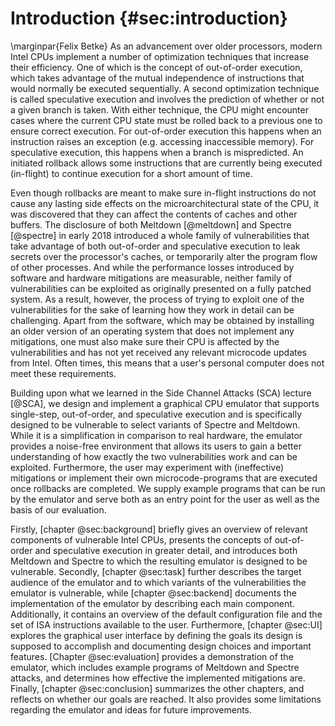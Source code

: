 # Introduction {#sec:introduction}
\marginpar{Felix Betke}
As an advancement over older processors, modern Intel CPUs implement a number of optimization techniques that increase their efficiency. One of which is the concept of out-of-order execution, which takes advantage of the mutual independence of instructions that would normally be executed sequentially. A second optimization technique is called speculative execution and involves the prediction of whether or not a given branch is taken. With either technique, the CPU might encounter cases where the current CPU state must be rolled back to a previous one to ensure correct execution. For out-of-order execution this happens when an instruction raises an exception (e.g. accessing inaccessible memory). For speculative execution, this happens when a branch is mispredicted. An initiated rollback allows some instructions that are currently being executed (in-flight) to continue execution for a short amount of time.

Even though rollbacks are meant to make sure in-flight instructions do not cause any lasting side effects on the microarchitectural state of the CPU, it was discovered that they can affect the contents of caches and other buffers.
The disclosure of both Meltdown [@meltdown] and Spectre [@spectre] in early 2018 introduced a whole family of vulnerabilities that take advantage of both out-of-order and speculative execution to leak secrets over the processor's caches, or temporarily alter the program flow of other processes. And while the performance losses introduced by software and hardware mitigations are measurable, neither family of vulnerabilities can be exploited as originally presented on a fully patched system. As a result, however, the process of trying to exploit one of the vulnerabilities for the sake of learning how they work in detail can be challenging. Apart from the software, which may be obtained by installing an older version of an operating system that does not implement any mitigations, one must also make sure their CPU is affected by the vulnerabilities and has not yet received any relevant microcode updates from Intel. Often times, this means that a user's personal computer does not meet these requirements.

Building upon what we learned in the Side Channel Attacks (SCA) lecture [@SCA], we design and implement a graphical CPU emulator that supports single-step, out-of-order, and speculative execution and is specifically designed to be vulnerable to select variants of Spectre and Meltdown. While it is a simplification in comparison to real hardware, the emulator provides a noise-free environment that allows its users to gain a better understanding of how exactly the two vulnerabilities work and can be exploited. Furthermore, the user may experiment with (ineffective) mitigations or implement their own microcode-programs that are executed once rollbacks are completed. We supply example programs that can be run by the emulator and serve both as an entry point for the user as well as the basis of our evaluation.

<!---
TOOD:
- We eliminate noise.
- Ergebnisse unserer Evaluation.
-->
Firstly, [chapter @sec:background] briefly gives an overview of relevant components of vulnerable Intel CPUs, presents the concepts of out-of-order and speculative execution in greater detail, and introduces both Meltdown and Spectre to which the resulting emulator is designed to be vulnerable. Secondly, [chapter @sec:task] further describes the target audience of the emulator and to which variants of the vulnerabilities the emulator is vulnerable, while [chapter @sec:backend] documents the implementation of the emulator by describing each main component. Additionally, it contains an overview of the default configuration file and the set of ISA instructions available to the user. Furthermore, [chapter @sec:UI] explores the graphical user interface by defining the goals its design is supposed to accomplish and documenting design choices and important features. [Chapter @sec:evaluation] provides a demonstration of the emulator, which includes example programs of Meltdown and Spectre attacks, and determines how effective the implemented mitigations are. Finally, [chapter @sec:conclusion] summarizes the other chapters, and reflects on whether our goals are reached. It also provides some limitations regarding the emulator and ideas for future improvements.
